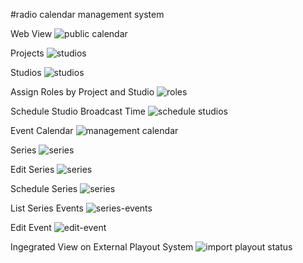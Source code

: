 #radio calendar management system

Web View
![public calendar](docs/screenshots/web-view.png)

Projects
![studios](docs/screenshots/calcms-projects.png)

Studios
![studios](docs/screenshots/calcms-studios.png)

Assign Roles by Project and Studio
![roles](docs/screenshots/calcms-roles.png)

Schedule Studio Broadcast Time
![schedule studios](docs/screenshots/calcms-schedule-studios.png)

Event Calendar
![management calendar](docs/screenshots/calcms-calendar.png)

Series
![series](docs/screenshots/calcms-show-series.png)

Edit Series
![series](docs/screenshots/calcms-edit-series.png)

Schedule Series
![series](docs/screenshots/calcms-schedule-series.png)

List Series Events
![series-events](docs/screenshots/calcms-series-events.png)

Edit Event
![edit-event](docs/screenshots/calcms-edit-event.png)

Ingegrated View on External Playout System
![import playout status](docs/screenshots/calcms-import-playout-status.png)
